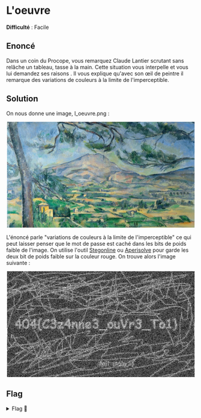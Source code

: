 # L'oeuvre

**Difficulté** : Facile

## Enoncé

Dans un coin du Procope, vous remarquez Claude Lantier scrutant sans relâche un tableau, tasse à la main. Cette situation vous interpelle et vous lui demandez ses raisons . Il vous explique qu'avec son œil de peintre il remarque des variations de couleurs à la limite de l'imperceptible.

## Solution

On nous donne une image, l_oeuvre.png :

<p align="center"><img src="loeuvre.png" alt="Loeuvre" width="500"></p>

L'énoncé parle "variations de couleurs à la limite de l'imperceptible" ce qui peut laisser penser que le mot de passe est caché dans les bits de poids faible de l'image. On utilise l'outil [Stegonline](https://stegonline.georgeom.net/upload) ou [Aperisolve](https://www.aperisolve.com/) pour garde les deux bit de poids faible sur la couleur rouge. On trouve alors l'image suivante :

<p align="center"><img src="flag.png" alt="Flag" width="500"></p>


## Flag

<details>
<summary> Flag 🚩</summary>

```
404{C3z4nne3_ouVr3_To1}
```
